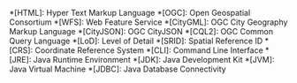 *[HTML]: Hyper Text Markup Language
*[OGC]: Open Geospatial Consortium
*[WFS]: Web Feature Service
*[CityGML]: OGC City Geography Markup Language
*[CityJSON]: OGC CityJSON
*[CQL2]: OGC Common Query Language
*[LoD]: Level of Detail
*[SRID]: Spatial Reference ID
*[CRS]: Coordinate Reference System
*[CLI]: Command Line Interface
*[JRE]: Java Runtime Environment
*[JDK]: Java Development Kit
*[JVM]: Java Virtual Machine
*[JDBC]: Java Database Connectivity